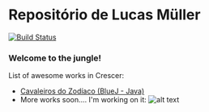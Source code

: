 # Repositório de Lucas Müller
[![Build Status](https://travis-ci.org/cwi-crescer-2017-1/lucas.muller.svg?branch=master)](https://travis-ci.org/cwi-crescer-2017-1/lucas.muller)

### Welcome to the jungle!

List of awesome works in Crescer:

* [Cavaleiros do Zodíaco (BlueJ - Java)](https://github.com/cwi-crescer-2017-1/lucas.muller/tree/master/cavaleiros.zodiaco)
* More works soon.... I'm working on it:
![alt text](https://media.giphy.com/media/3o7qE1YN7aBOFPRw8E/giphy.gif "Working on more projects...")
